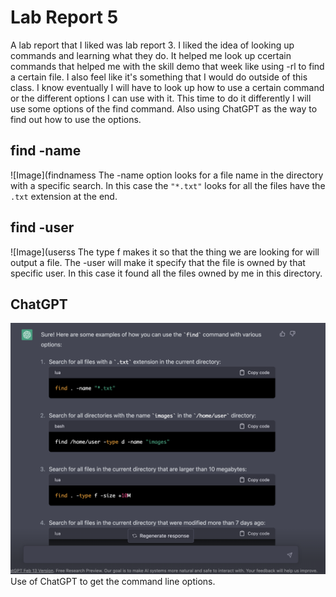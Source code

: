 # Lab Report 5

A lab report that I liked was lab report 3. I liked the idea of looking up commands and learning what they do. It helped me look up ccertain commands that helped me with the skill demo that week like using -rl to find a certain file. I also feel like it's something that I would do outside of this class. I know eventually I will have to look up how to use a certain command or the different options I can use with it. This time to do it differently I will use some options of the find command. Also using ChatGPT as the way to find out how to use the options.

## find -name
![Image](findnamess
The -name option looks for a file name in the directory with a specific search. In this case the `"*.txt"` looks for all the files have the `.txt` extension at the end.

## find -user
![Image](userss
The type f makes it so that the thing we are looking for will output a file. The -user will make it specify that the file is owned by that specific user. In this case it found all the files owned by me in this directory.

## ChatGPT
![Image](chatgptss.png)
Use of ChatGPT to get the command line options.
